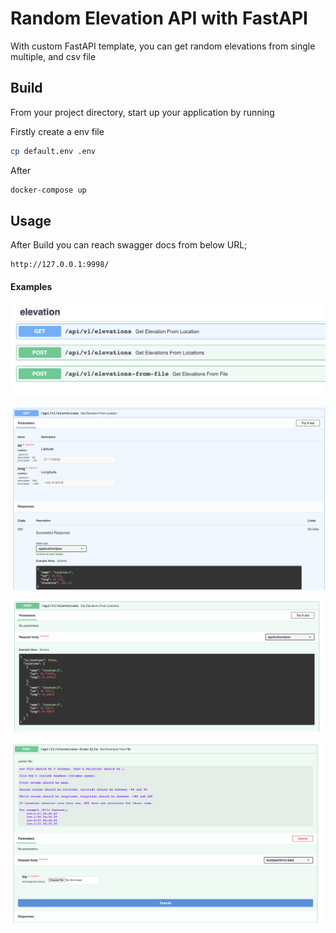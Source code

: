 # Random Elevation API with FastAPI
With custom FastAPI template, you can get random elevations from single multiple, and csv file
## Build
From your project directory, start up your application by running

Firstly create a env file
```bash
cp default.env .env
```
After
```bash
docker-compose up
```

## Usage

After Build you can reach swagger docs from below URL;

```
http://127.0.0.1:9998/
```
#### Examples

![Image 1](resources/docs/4.png)

![Image 2](resources/docs/1.png)

![Image 3](resources/docs/2.png)

![Image 4](resources/docs/3.png)


<!--stackedit_data:
eyJoaXN0b3J5IjpbMTMyMTA4MDg1MF19
-->